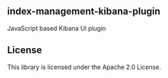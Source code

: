 ## index-management-kibana-plugin

JavaScript based Kibana UI plugin

## License

This library is licensed under the Apache 2.0 License. 

